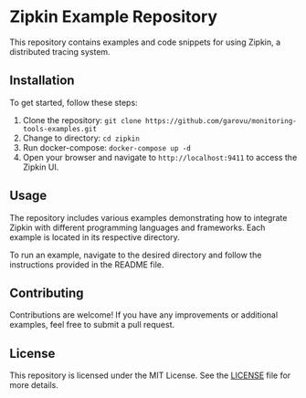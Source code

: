 # Zipkin Example Repository

This repository contains examples and code snippets for using Zipkin, a distributed tracing system.

## Installation

To get started, follow these steps:

1. Clone the repository: `git clone https://github.com/garovu/monitoring-tools-examples.git`
2. Change to directory: `cd zipkin`
3. Run docker-compose: `docker-compose up -d`
4. Open your browser and navigate to `http://localhost:9411` to access the Zipkin UI.

## Usage

The repository includes various examples demonstrating how to integrate Zipkin with different programming languages and frameworks. Each example is located in its respective directory.

To run an example, navigate to the desired directory and follow the instructions provided in the README file.

## Contributing

Contributions are welcome! If you have any improvements or additional examples, feel free to submit a pull request.

## License

This repository is licensed under the MIT License. See the [LICENSE](LICENSE) file for more details.
